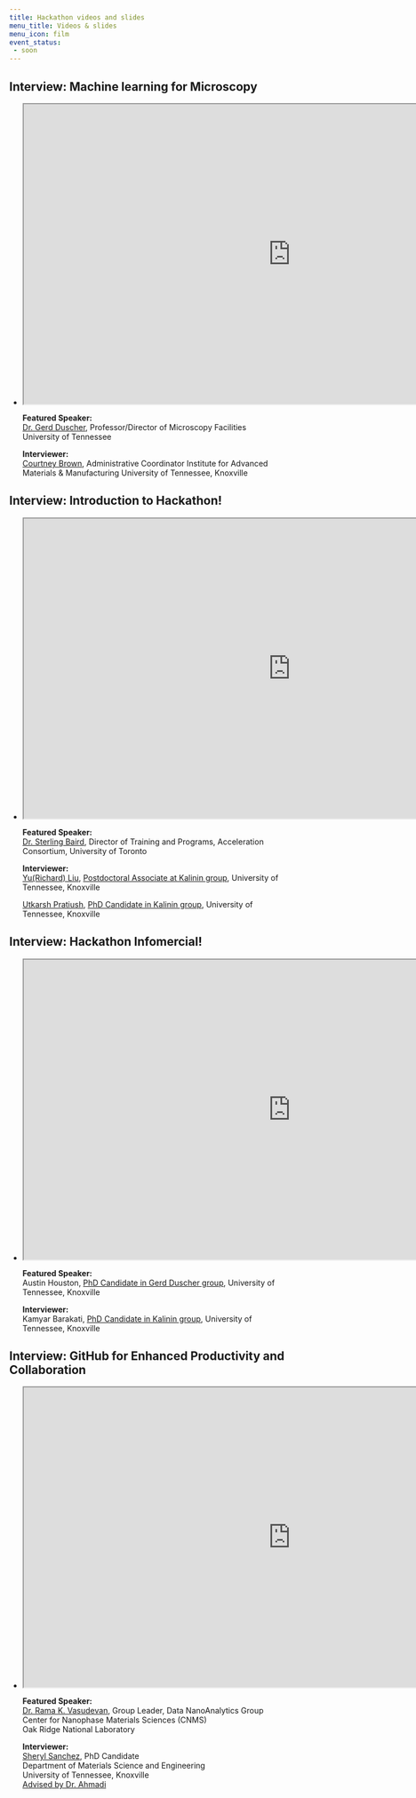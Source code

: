 ```yaml
---
title: Hackathon videos and slides
menu_title: Videos & slides
menu_icon: film
event_status:
 - soon
---
```



## Interview: Machine learning for Microscopy

<ul class="grid">

<li class="video" markdown="1">
<iframe src="https://drive.google.com/file/d/1CeCAz1ksjGs531Y9uVdRvotJdl3TLPl6/preview" width="960" height="540" allow="autoplay"></iframe>

**Featured Speaker:**  
[Dr. Gerd Duscher](https://tickle.utk.edu/mse/faculty/gerd-duscher/), 
Professor/Director of Microscopy Facilities  
University of Tennessee

**Interviewer:**  
[Courtney Brown](https://cmp.utk.edu/sheryl-sanchez/), Administrative Coordinator
Institute for Advanced Materials & Manufacturing
University of Tennessee, Knoxville  

</li>

</ul>


## Interview: Introduction to Hackathon!

<ul class="grid">

<li class="video" markdown="1">
<iframe src="https://drive.google.com/file/d/1DGL2D4QJ0cyxAP2s00OMcP8VqBNwckfY/preview" width="960" height="540" allow="autoplay"></iframe>

**Featured Speaker:**  
[Dr. Sterling Baird](https://acceleration.utoronto.ca/researcher/sterling-baird), 
Director of Training and Programs,
Acceleration Consortium,
University of Toronto

**Interviewer:**  
[Yu(Richard) Liu](https://scholar.google.com/citations?user=f8aS9_0AAAAJ&hl=en), [Postdoctoral Associate at Kalinin group](https://ae-spm.utk.edu/),
University of Tennessee, Knoxville  

[Utkarsh Pratiush](https://github.com/utkarshp1161), 
[PhD Candidate in Kalinin group](https://ae-spm.utk.edu/),
University of Tennessee, Knoxville  
</li>

</ul>



## Interview: Hackathon Infomercial!

<ul class="grid">

<li class="video" markdown="1">
<iframe src="https://drive.google.com/file/d/1CxOm0xYj0GMgoJcq5wPUYUCv8e2bSnqo/preview" width="960" height="540" allow="autoplay"></iframe>

**Featured Speaker:**  
Austin Houston, 
[PhD Candidate in Gerd Duscher group](https://tickle.utk.edu/mse/faculty/gerd-duscher/),
University of Tennessee, Knoxville 

**Interviewer:**  
Kamyar Barakati, 
[PhD Candidate in Kalinin group](https://ae-spm.utk.edu/),
University of Tennessee, Knoxville 


</li>

</ul>



## Interview: GitHub for Enhanced Productivity and Collaboration

<ul class="grid">

<li class="video" markdown="1">
<iframe src="https://drive.google.com/file/d/1tffP_YrcegKsS_TUaInsmQRsNaBwJe-O/preview" width="960" height="540" allow="autoplay"></iframe>

**Featured Speaker:**  
[Dr. Rama K. Vasudevan](https://www.ornl.gov/staff-profile/rama-k-vasudevan), 
Group Leader, Data NanoAnalytics Group  
Center for Nanophase Materials Sciences (CNMS)  
Oak Ridge National Laboratory  

**Interviewer:**  
[Sheryl Sanchez](https://cmp.utk.edu/sheryl-sanchez/), PhD Candidate  
Department of Materials Science and Engineering  
University of Tennessee, Knoxville  
[Advised by Dr. Ahmadi](https://tickle.utk.edu/mse/faculty/mahshid-ahmadi/)

</li>

</ul>




